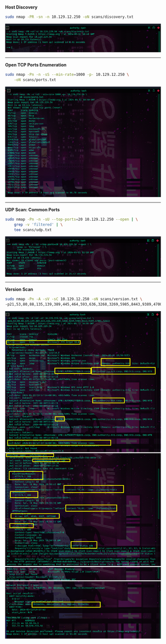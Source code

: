 
**Host Discovery**
```sh
sudo nmap -PR -sn -n 10.129.12.250 -oN scans/discovery.txt
```
![discovery](images/discovery.png)

---

**Open TCP Ports Enumeration**
```sh
sudo nmap -Pn -n -sS --min-rate=1000 -p- 10.129.12.250 \
	-oN scans/ports.txt
```
![tcp ports](images/ports.png)

---

**UDP Scan: Common Ports**
```sh
sudo nmap -Pn -n -sU --top-ports=20 10.129.12.250 --open | \
	grep -v 'filtered' | \
	tee scans/udp.txt
```
![](images/udp.png)

---

**Version Scan**
```sh
sudo nmap -Pn -A -sV -sC 10.129.12.250 -oN scans/version.txt \
-p21,53,80,88,135,139,389,445,464,593,636,3268,3269,5985,8443,9389,47001,52433
```
![](images/version0.png)
![](images/version1.png)
![](images/version2.png)
![](images/version3.png)